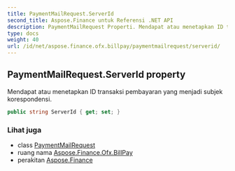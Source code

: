 ```yaml
---
title: PaymentMailRequest.ServerId
second_title: Aspose.Finance untuk Referensi .NET API
description: PaymentMailRequest Properti. Mendapat atau menetapkan ID transaksi pembayaran yang menjadi subjek korespondensi.
type: docs
weight: 40
url: /id/net/aspose.finance.ofx.billpay/paymentmailrequest/serverid/
---
```

## PaymentMailRequest.ServerId property

Mendapat atau menetapkan ID transaksi pembayaran yang menjadi subjek korespondensi.

```csharp
public string ServerId { get; set; }
```

### Lihat juga

* class [PaymentMailRequest](../)
* ruang nama [Aspose.Finance.Ofx.BillPay](../../paymentmailrequest/)
* perakitan [Aspose.Finance](../../../)


